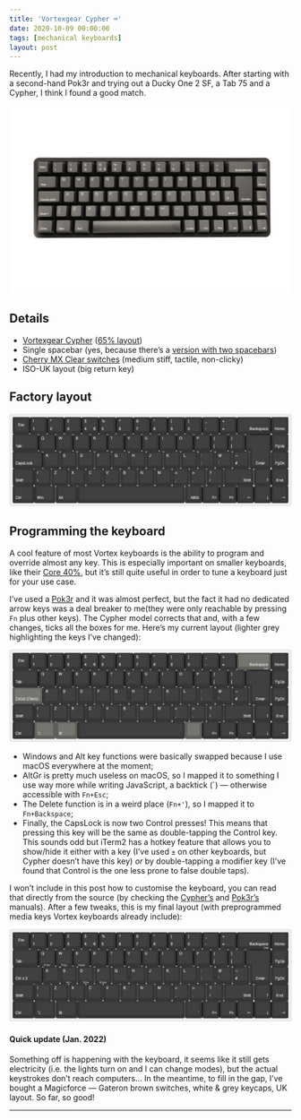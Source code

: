 ```yaml
---
title: 'Vortexgear Cypher ⌨️'
date: 2020-10-09 00:00:00
tags: [mechanical keyboards]
layout: post
---
```


Recently, I had my introduction to mechanical keyboards. After starting with a second-hand Pok3r and trying out a Ducky One 2 SF, a Tab 75 and a Cypher, I think I found a good match.

![Vortexgear Cypher](/images/posts/2020-10-09-vortex-cypher-single-spacebar.png)


## Details
- [Vortexgear Cypher](http://vortexgear.tw/vortex2_2.asp?kind=47&kind2=227&kind3=453&kind4=1058) ([65% layout](https://drop.com/talk/947/physical-keyboard-layouts-explained-in-detail))
- Single spacebar (yes, because there’s a [version with two spacebars](http://vortexgear.tw/vortex2_2.asp?kind=47&kind2=227&kind3=454&kind4=1066))
- [Cherry MX Clear switches](https://deskthority.net/wiki/Cherry_MX_Clear) (medium stiff, tactile, non-clicky)
- ISO-UK layout (big return key)


## Factory layout
[![Default layout from factory](/images/posts/2020-10-09-cypher-layout-factory.png)][default]


## Programming the keyboard
A cool feature of most Vortex keyboards is the ability to program and override almost any key. This is especially important on smaller keyboards, like their [Core 40%](https://mechboards.co.uk/shop/keyboards/vortex-core-40-keyboard/), but it’s still quite useful in order to tune a keyboard just for your use case.

I’ve used a [Pok3r](https://mechboards.co.uk/shop/keyboards/vortex-pok3r-60-keyboard) and it was almost perfect, but the fact it had no dedicated arrow keys was a deal breaker to me(they were only reachable by pressing `Fn` plus other keys). The Cypher model corrects that and, with a few changes, ticks all the boxes for me. Here’s my current layout (lighter grey highlighting the keys I’ve changed):

[![Customised layout](/images/posts/2020-10-09-cypher-layout-custom.png)][custom]

- Windows and Alt key functions were basically swapped because I use macOS everywhere at the moment;
- AltGr is pretty much useless on macOS, so I mapped it to something I use way more while writing JavaScript, a backtick (\`) — otherwise accessible with `Fn+Esc`;
- The Delete function is in a weird place (`Fn+'`), so I mapped it to `Fn+Backspace`;
- Finally, the CapsLock is now two Control presses! This means that pressing this key will be the same as double-tapping the Control key. This sounds odd but iTerm2 has a hotkey feature that allows you to show/hide it either with a key (I’ve used `±` on other keyboards, but Cypher doesn’t have this key) _or_ by double-tapping a modifier key (I’ve found that Control is the one less prone to false double taps).


I won’t include in this post how to customise the keyboard, you can read that directly from the source (by checking the [Cypher’s][cypher] and [Pok3r’s][pok3r] manuals). After a few tweaks, this is my final layout (with preprogrammed media keys Vortex keyboards already include):

[![Final layout with media keys](/images/posts/2020-10-09-cypher-layout-final.png)][final]


#### Quick update (Jan. 2022)
Something off is happening with the keyboard, it seems like it still gets electricity (i.e. the lights turn on and I can change modes), but the actual keystrokes don’t reach computers… In the meantime, to fill in the gap, I’ve bought a Magicforce — Gateron brown switches, white & grey keycaps, UK layout. So far, so good!

---

[default]: http://www.keyboard-layout-editor.com/##@@_c=%23373535&t=%23a8a8a8&a:7%3B&=Esc&_a:4%3B&=!%0A1&=%22%0A2&=%C2%A3%0A3&=$%0A4%0A%0A%E2%82%AC&=%25%0A5&=%5E%0A6&=%2F&%0A7&=*%0A8&=(%0A9&=)%0A0&=%2F_%0A-&=+%0A%2F=&_w:2%3B&=%0A%0A%0ABackspace&_a:5%3B&=%0AHome%3B&@_a:4&w:1.5%3B&=%0ATab&=Q&=W&=E&=R&=T&=Y&=U&=I&=O&=P&=%7B%0A%5B&=%7D%0A%5D&_x:0.25&a:5&w:1.25&h:2&w2:1.5&h2:1&x2:-0.25%3B&=%0AEnter&=%0APgUp%3B&@_a:4&w:1.75%3B&=%0ACapsLock&=A&=S&=D&=F&=G&=H&=J&=K&=L&=%2F:%0A%2F%3B&=%2F@%0A'&=~%0A%23&_x:1.25&a:5%3B&=%0APgDn%3B&@_a:4&w:1.25%3B&=%0AShift&=%7C%0A%5C&=Z&=X&=C&=V&=B&=N&=M&=%3C%0A,&=%3E%0A.&=%3F%0A%2F%2F&_w:1.75%3B&=%0A%0A%0AShift&=%0A%0A%0A%E2%86%91&_a:5%3B&=%0AEnd%3B&@_a:4&w:1.25%3B&=%0ACtrl&_w:1.25%3B&=%0AWin&_w:1.25%3B&=%0AAlt&_a:7&w:6.25%3B&=&_a:4%3B&=%0A%0A%0AAltGr&=%0A%0A%0AFn&=%0A%0A%0APn&=%0A%0A%0A%E2%86%90&=%0A%0A%0A%E2%86%93&=%0A%0A%0A%E2%86%92
[custom]: http://www.keyboard-layout-editor.com/##@@_c=%23373535&t=%23a8a8a8&a:7%3B&=Esc&_a:4%3B&=!%0A1&=%22%0A2&=%C2%A3%0A3&=$%0A4%0A%0A%E2%82%AC&=%25%0A5&=%5E%0A6&=%2F&%0A7&=*%0A8&=(%0A9&=)%0A0&=%2F_%0A-&=+%0A%2F=&_c=%2360605b&a:0&w:2%3B&=%0A%0A%0ABackspace%0A%0ADel&_c=%23373535&a:5%3B&=%0AHome%3B&@_a:4&w:1.5%3B&=%0ATab&=Q&=W&=E&=R&=T&=Y&=U&=I&=O&=P&=%7B%0A%5B&=%7D%0A%5D&_x:0.25&a:5&w:1.25&h:2&w2:1.5&h2:1&x2:-0.25%3B&=%0AEnter&=%0APgUp%3B&@_c=%2360605b&a:4&w:1.75%3B&=%0ACtrlx2%20(iTerm)&_c=%23373535%3B&=A&=S&=D&=F&=G&=H&=J&=K&=L&=%2F:%0A%2F%3B&=%2F@%0A'&=~%0A%23&_x:1.25&a:5%3B&=%0APgDn%3B&@_a:4&w:1.25%3B&=%0AShift&=%7C%0A%5C&=Z&=X&=C&=V&=B&=N&=M&=%3C%0A,&=%3E%0A.&=%3F%0A%2F%2F&_w:1.75%3B&=%0A%0A%0AShift&=%0A%0A%0A%E2%86%91&_a:5%3B&=%0AEnd%3B&@_a:4&w:1.25%3B&=%0ACtrl&_c=%2360605b&w:1.25%3B&=%0A%E2%8C%A5&_w:1.25%3B&=%0A%E2%8C%98&_c=%23373535&a:7&w:6.25%3B&=&_c=%2360605b&a:4%3B&=%0A%0A%0A%60&_c=%23373535%3B&=%0A%0A%0AFn&=%0A%0A%0APn&=%0A%0A%0A%E2%86%90&=%0A%0A%0A%E2%86%93&=%0A%0A%0A%E2%86%92
[final]: http://www.keyboard-layout-editor.com/##@@_c=%23373535&t=%23a8a8a8&a:7%3B&=Esc&_a:4%3B&=!%0A1&=%22%0A2&=%C2%A3%0A3&=$%0A4%0A%0A%E2%82%AC&=%25%0A5&=%5E%0A6&=%2F&%0A7&=*%0A8&=(%0A9&=)%0A0&=%2F_%0A-&=+%0A%2F=&_a:0&w:2%3B&=%0A%0A%0ABackspace%0A%0ADel&_a:5%3B&=%0AHome%3B&@_a:4&w:1.5%3B&=%0ATab&=Q%0A%0A%0A%0APrev&=W%0A%0A%0A%0APlay&=E%0A%0A%0A%0ANext&=R&=T&=Y&=U&=I&=O&=P&=%7B%0A%5B&=%7D%0A%5D&_x:0.25&a:5&w:1.25&h:2&w2:1.5&h2:1&x2:-0.25%3B&=%0AEnter&=%0APgUp%3B&@_a:4&w:1.75%3B&=%0ACtrl%20x%202&=A&=S%0A%0A%0A%0AVol-&=D%0A%0A%0A%0AVol+&=F%0A%0A%0A%0AMute&=G&=H&=J&=K&=L&=%2F:%0A%2F%3B&=%2F@%0A'&=~%0A%23&_x:1.25&a:5%3B&=%0APgDn%3B&@_a:4&w:1.25%3B&=%0AShift&=%7C%0A%5C&=Z&=X&=C&=V&=B&=N&=M&=%3C%0A,&=%3E%0A.&=%3F%0A%2F%2F&_w:1.75%3B&=%0A%0A%0AShift&=%0A%0A%0A%E2%86%91&_a:5%3B&=%0AEnd%3B&@_a:4&w:1.25%3B&=%0ACtrl&_w:1.25%3B&=%0A%E2%8C%A5&_w:1.25%3B&=%0A%E2%8C%98&_a:7&w:6.25%3B&=&_a:4%3B&=%0A%0A%0A%60&=%0A%0A%0AFn&=%0A%0A%0APn&=%0A%0A%0A%E2%86%90&=%0A%0A%0A%E2%86%93&=%0A%0A%0A%E2%86%92
[cypher]: https://duckduckgo.com/?q=vortex+cypher+manual
[pok3r]: https://duckduckgo.com/?q=vortex+pok3r+manual
